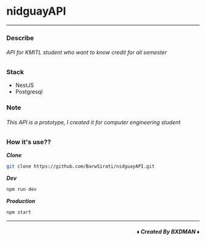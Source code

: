 # nidguayAPI
<div style="border-top:1px solid #000;"></div>

### Describe
###### API for KMITL student who want to know credit for all semester

### Stack
- NestJS
- Postgresql


### Note
###### This API is a prototype, I created it for computer engineering student

### How it's use??

***Clone***
```bash
git clone https://github.com/BarwSirati/nidguayAPI.git
```

***Dev***
```bash
npm run dev
```

***Production***
```bash
npm start
```

---
##### ***<div align="right">&diams; Created By BXDMAN &diams;</div>***

